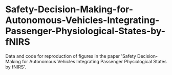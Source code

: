 # Safety-Decision-Making-for-Autonomous-Vehicles-Integrating-Passenger-Physiological-States-by-fNIRS
Data and code for reproduction of figures in the paper 'Safety Decision-Making for Autonomous Vehicles Integrating Passenger Physiological States by fNIRS'.
